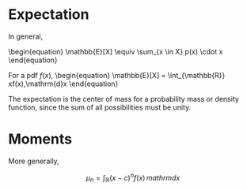 # Expectation

In general,

\begin{equation}
\mathbb{E}[X] \equiv \sum_{x \in X} p(x) \cdot x
\end{equation}

For a pdf $f(x)$,
\begin{equation}
\mathbb{E}[X] = \int_{\mathbb{R}} xf(x)\,\mathrm{d}x
\end{equation}

The expectation is the center of mass for a probability mass or density function, since the sum of all possibilities must be unity.

# Moments

More generally,

$$
\mu_n = \int_{\mathbb{R}} (x-c)^n f(x)\,mathrm{d}x
$$